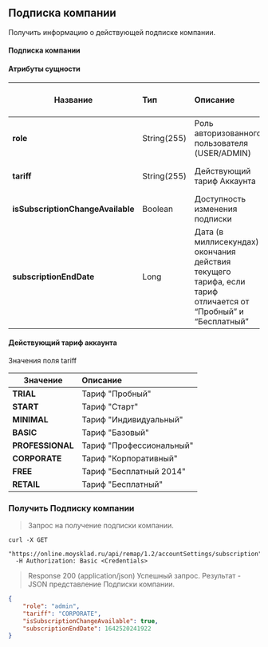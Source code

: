 ## Подписка компании

Получить информацию о действующей подписке компании. 

#### Подписка компании
#### Атрибуты сущности

| Название  | Тип | Описание                    | Свойство поля в запросе | Обязательное при ответе|
| --------- |:----|:----------------------------|:----------------|:------------------------|
|**role**                           |String(255)|Роль авторизованного пользователя (USER/ADMIN)|Только для чтения|да
|**tariff**                         |String(255)|Действующий тариф Аккаунта|Только для чтения|да
|**isSubscriptionChangeAvailable**  |Boolean|Доступность изменения подписки|Только для чтения|да
|**subscriptionEndDate**            |Long|Дата (в миллисекундах) окончания действия текущего тарифа, если тариф отличается от “Пробный” и “Бесплатный”|Только для чтения|да

#### Действующий тариф аккаунта
Значения поля tariff

| Значение            | Описание                |
| ------------------- |:------------------------|
| **TRIAL**           |Тариф "Пробный"          |
| **START**           |Тариф "Старт"            |
| **MINIMAL**         |Тариф "Индивидуальный"   |
| **BASIC**           |Тариф "Базовый"          |
| **PROFESSIONAL**    |Тариф "Профессиональный" |
| **CORPORATE**       |Тариф "Корпоративный"    |
| **FREE**            |Тариф "Бесплатный 2014"  |
| **RETAIL**          |Тариф "Бесплатный"       |

### Получить Подписку компании 
> Запрос на получение подписки компании.

```shell
curl -X GET 
  "https://online.moysklad.ru/api/remap/1.2/accountSettings/subscription"
  -H Authorization: Basic <Credentials>
```

> Response 200 (application/json)
Успешный запрос. Результат - JSON представление Подписки компании.

```json
{
    "role": "admin",
    "tariff": "CORPORATE",
    "isSubscriptionChangeAvailable": true,
    "subscriptionEndDate": 1642520241922
}
```
